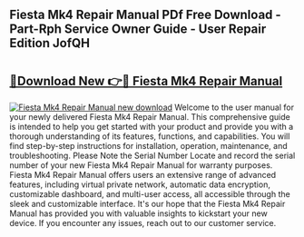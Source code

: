 ## Fiesta Mk4 Repair Manual PDf Free Download - Part-Rph Service Owner Guide - User Repair Edition JofQH

# <h2><a href="http://bc84940.oget.top/?id=Fiesta+Mk4+Repair+Manual">🔗Download New 👉🔴 Fiesta Mk4 Repair Manual</a></h2>

[![Fiesta Mk4 Repair Manual new download](https://i.imgur.com/5g1atiW.png)](http://bc84940.oget.top/?id=Fiesta+Mk4+Repair+Manual)
Welcome to the user manual for your newly delivered Fiesta Mk4 Repair Manual. This comprehensive guide is intended to help you get started with your product and provide you with a thorough understanding of its features, functions, and capabilities. You will find step-by-step instructions for installation, operation, maintenance, and troubleshooting. Please Note the Serial Number Locate and record the serial number of your new Fiesta Mk4 Repair Manual for warranty purposes. Fiesta Mk4 Repair Manual offers users an extensive range of advanced features, including virtual private network, automatic data encryption, customizable dashboard, and multi-user access, all accessible through the sleek and customizable interface. It's our hope that the Fiesta Mk4 Repair Manual has provided you with valuable insights to kickstart your new device. If you encounter any issues, reach out to our customer service.

